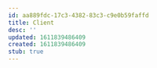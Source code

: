 ```yaml
---
id: aa889fdc-17c3-4382-83c3-c9e0b59faffd
title: Client
desc: ''
updated: 1611839486409
created: 1611839486409
stub: true
---
```


